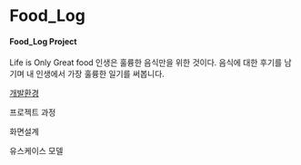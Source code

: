 # Food_Log

<h4>Food_Log Project</h4>

Life is Only Great food
인생은 훌륭한 음식만을 위한 것이다.
음식에 대한 후기를 남기며 내 인생에서 가장 훌륭한 일기를 써봅니다.

<p>
  <a href="https://hahaeun.tistory.com/11" rel="nofollow">개발환경</a>
</p>

프로젝트 과정

화면설계

유스케이스 모델
